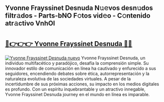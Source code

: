 ## Yvonne Frayssinet Desnuda N𝚞𝚎vos desn𝚞dos filtr𝚊dos - Parts-bNO F𝚘tos vid𝚎o - C𝚘ntenido atr𝚊ctivo VnhOl

# <h2><a href="http://mb30kbr.tromn.icu/?c=Yvonne+Frayssinet+Desnuda">🔗👉👉👉 Yvonne Frayssinet Desnuda 🔗🔗</a></h2>

[![Yvonne Frayssinet Desnuda nuevo](https://i.imgur.com/pEAQMta.gif)](http://mb30kbr.tromn.icu/?c=Yvonne+Frayssinet+Desnuda)
Yvonne Frayssinet Desnuda, un individuo multifacético y paradójico, desafía la comprensión simple. Su innovador estilo de comunicación en línea ha cautivado y enfurecido a sus seguidores, encendiendo debates sobre ética, autorrepresentación y la naturaleza evolutiva de las sociedades virtuales. A pesar de la incertidumbre de sus próximas acciones, su impacto en los medios digitales es profundo. Con un espíritu inquebrantable y un atractivo innegable, Yvonne Frayssinet Desnuda journey en el mundo en línea es imparable.
